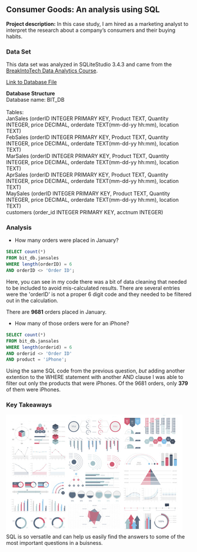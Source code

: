 ## Consumer Goods: An analysis using SQL

**Project description:** In this case study, I am hired as a marketing analyst to interpret the research about a company’s consumers and their buying habits. 

### Data Set
  This data set was analyzed in SQLiteStudio 3.4.3 and came from the [BreakIntoTech Data Analytics Course](https://howtobreakintotech.com/data-analytics-certificate-program/). 

[Link to Database File](https://www.dropbox.com/s/cvsasmtr8syq2c2/BIT_DB?dl=0)

**Database Structure** <br>
Database name: BIT_DB <br>
<br>
Tables:
<br>
JanSales (orderID INTEGER PRIMARY KEY, Product TEXT, Quantity INTEGER, price  DECIMAL, orderdate TEXT(mm-dd-yy hh:mm), location TEXT) <br>
FebSales (orderID INTEGER PRIMARY KEY, Product TEXT, Quantity INTEGER, price  DECIMAL, orderdate TEXT(mm-dd-yy hh:mm), location TEXT) <br>
MarSales (orderID INTEGER PRIMARY KEY, Product TEXT, Quantity INTEGER, price  DECIMAL, orderdate TEXT(mm-dd-yy hh:mm), location TEXT) <br>
AprSales (orderID INTEGER PRIMARY KEY, Product TEXT, Quantity INTEGER, price  DECIMAL, orderdate TEXT(mm-dd-yy hh:mm), location TEXT) <br>
MaySales (orderID INTEGER PRIMARY KEY, Product TEXT, Quantity INTEGER, price  DECIMAL, orderdate TEXT(mm-dd-yy hh:mm), location TEXT) <br>
customers (order_id INTEGER PRIMARY KEY, acctnum INTEGER)

### Analysis

- How many orders were placed in January?

```SQL
SELECT count(*)
FROM bit_db.jansales
WHERE length(orderID) = 6 
AND orderID <> 'Order ID'; 
```
Here, you can see in my code there was a bit of data cleaning that needed to be included to avoid mis-calculated results. There are several entries were the 'orderID' is not a proper 6 digit code and they needed to be filtered out in the calculation.

There are **9681** orders placed in January.

- How many of those orders were for an iPhone?

```SQL
SELECT count(*)
FROM bit_db.jansales
WHERE length(orderid) = 6 
AND orderid <> 'Order ID'
AND product = 'iPhone';
```
Using the same SQL code from the previous question, _but_ adding another extention to the WHERE statement with another AND clause I was able to filter out only the products that were iPhones. Of the 9681 orders, only **379** of them were iPhones.

### Key Takeaways

<img src="images/dummy_thumbnail.jpg?raw=true"/>
SQL is so versatile and can help us easily find the answers to some of the most important questions in a buisness. 
